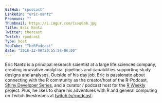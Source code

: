 ```yaml
---
GitHub: "rpodcast"
Linkedin: "eric-nantz"
Pronouns: ""
Thumbnail: https://i.imgur.com/CsxqGah.jpg
Title: Eric Nantz
Twitter: thercast
Twitch: rpodcast
Type: host
YouTube: "TheRPodcast"
date: "2016-12-08T20:55:58-06:00"
---
```

Eric Nantz is a principal research scientist at a large life sciences company, creating innovative analytical pipelines and capabilities supporting study designs and analyses. Outside of his day job, Eric is passionate about connecting with the R community as the creator/host of the R-Podcast, [Shiny Developer Series](https://shinydevseries.com), and a curator / podcast host for the [R Weekly](https://rweekly.org) project. Plus, he likes to share his adventures with R and general computing on Twitch livestreams at [twitch.tv/rpodcast](https://twitch.tv/rpodcast).
